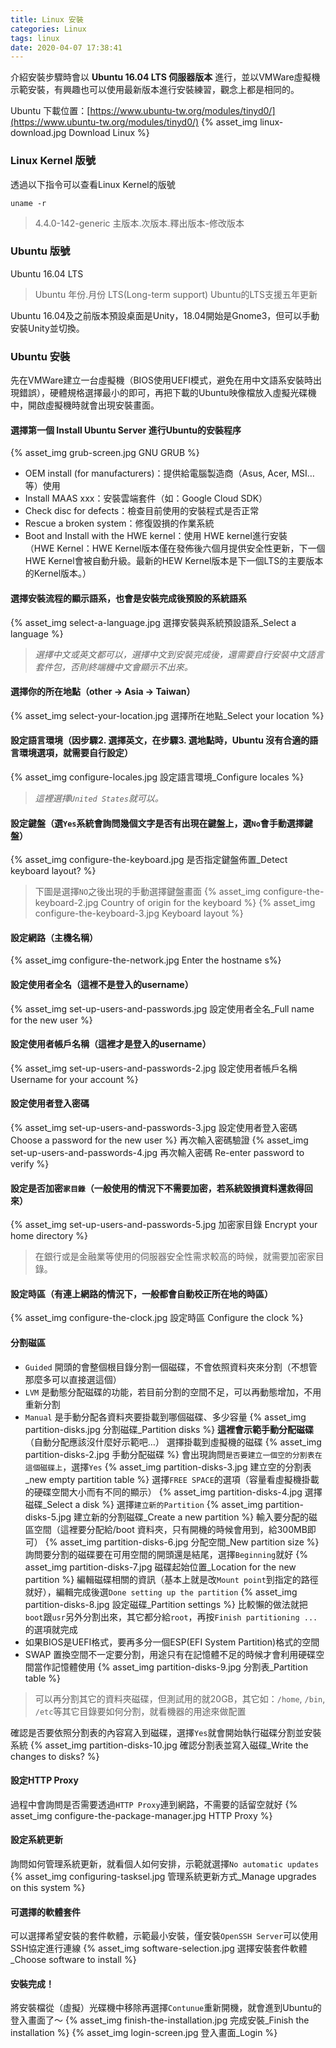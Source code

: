 ```yaml
---
title: Linux 安裝
categories: Linux
tags: linux
date: 2020-04-07 17:38:41
---
```


介紹安裝步驟時會以 **Ubuntu 16.04 LTS 伺服器版本** 進行，並以VMWare虛擬機示範安裝，有興趣也可以使用最新版本進行安裝練習，觀念上都是相同的。

Ubuntu 下載位置：[https://www.ubuntu-tw.org/modules/tinyd0/](https://www.ubuntu-tw.org/modules/tinyd0/)
{% asset_img linux-download.jpg Download Linux %}

<!-- more -->

### Linux Kernel 版號

透過以下指令可以查看Linux Kernel的版號
```
uname -r
```
> 4.4.0-142-generic
主版本.次版本.釋出版本-修改版本

### Ubuntu 版號

Ubuntu 16.04 LTS
> Ubuntu 年份.月份 LTS(Long-term support)
> Ubuntu的LTS支援五年更新

Ubuntu 16.04及之前版本預設桌面是Unity，18.04開始是Gnome3，但可以手動安裝Unity並切換。

### Ubuntu 安裝

先在VMWare建立一台虛擬機（BIOS使用UEFI模式，避免在用中文語系安裝時出現錯誤），硬體規格選擇最小的即可，再把下載的Ubuntu映像檔放入虛擬光碟機中，開啟虛擬機時就會出現安裝畫面。

#### 選擇第一個 **Install Ubuntu Server** 進行Ubuntu的安裝程序
{% asset_img grub-screen.jpg GNU GRUB %}
- OEM install (for manufacturers)：提供給電腦製造商（Asus, Acer, MSI…等）使用
- Install MAAS xxx：安裝雲端套件（如：Google Cloud SDK）
- Check disc for defects：檢查目前使用的安裝程式是否正常
- Rescue a broken system：修復毀損的作業系統
- Boot and Install with the HWE kernel：使用 HWE kernel進行安裝<br/>（HWE Kernel：HWE Kernel版本僅在發佈後六個月提供安全性更新，下一個HWE Kernel會被自動升級。最新的HEW Kernel版本是下一個LTS的主要版本的Kernel版本。）

#### 選擇安裝流程的顯示語系，也會是安裝完成後預設的系統語系
{% asset_img select-a-language.jpg 選擇安裝與系統預設語系_Select a language %}
> *選擇中文或英文都可以，選擇中文到安裝完成後，還需要自行安裝中文語言套件包，否則終端機中文會顯示不出來。*

#### 選擇你的所在地點（other → Asia → Taiwan）
{% asset_img select-your-location.jpg 選擇所在地點_Select your location %}

#### 設定語言環境（因步驟2. 選擇英文，在步驟3. 選地點時，Ubuntu 沒有合適的語言環境選項，就需要自行設定）
{% asset_img configure-locales.jpg 設定語言環境_Configure locales %}
> *這裡選擇`United States`就可以。*

#### 設定鍵盤（選`Yes`系統會詢問幾個文字是否有出現在鍵盤上，選`No`會手動選擇鍵盤）
{% asset_img configure-the-keyboard.jpg 是否指定鍵盤佈置_Detect keyboard layout? %}
> 下圖是選擇`NO`之後出現的手動選擇鍵盤畫面
{% asset_img configure-the-keyboard-2.jpg Country of origin for the keyboard %}
{% asset_img configure-the-keyboard-3.jpg Keyboard layout %}

#### 設定網路（主機名稱）
{% asset_img configure-the-network.jpg Enter the hostname s%}

#### 設定使用者全名（這裡不是登入的username）
{% asset_img set-up-users-and-passwords.jpg 設定使用者全名_Full name for the new user %}

#### 設定使用者帳戶名稱（這裡才是登入的username）
{% asset_img set-up-users-and-passwords-2.jpg 設定使用者帳戶名稱 Username for your account %}

#### 設定使用者登入密碼
{% asset_img set-up-users-and-passwords-3.jpg 設定使用者登入密碼 Choose a password for the new user %}
再次輸入密碼驗證
{% asset_img set-up-users-and-passwords-4.jpg 再次輸入密碼 Re-enter password to verify %}

#### 設定是否加密`家目錄`（一般使用的情況下不需要加密，若系統毀損資料還救得回來）
{% asset_img set-up-users-and-passwords-5.jpg 加密家目錄 Encrypt your home directory %}
> 在銀行或是金融業等使用的伺服器安全性需求較高的時候，就需要加密家目錄。

#### 設定時區（有連上網路的情況下，一般都會自動校正所在地的時區）
{% asset_img configure-the-clock.jpg 設定時區 Configure the clock %}

#### **分割磁區**
- `Guided` 開頭的會整個根目錄分割一個磁碟，不會依照資料夾來分割（不想管那麼多可以直接選這個）
- `LVM` 是動態分配磁碟的功能，若目前分割的空間不足，可以再動態增加，不用重新分割
- `Manual` 是手動分配各資料夾要掛載到哪個磁碟、多少容量
{% asset_img partition-disks.jpg 分割磁碟_Partition disks %}
**這裡會示範手動分配磁碟**（自動分配應該沒什麼好示範吧…）
選擇掛載到虛擬機的磁碟
{% asset_img partition-disks-2.jpg 手動分配磁碟 %}
會出現詢問`是否要建立一個空的分割表在這個磁碟上`，選擇`Yes`
{% asset_img partition-disks-3.jpg 建立空的分割表_new empty partition table %}
選擇`FREE SPACE`的選項（容量看虛擬機掛載的硬碟空間大小而有不同的顯示）
{% asset_img partition-disks-4.jpg 選擇磁碟_Select a disk %}
選擇`建立新的Partition`
{% asset_img partition-disks-5.jpg 建立新的分割磁碟_Create a new partition %}
輸入要分配的磁區空間（這裡要分配給/boot 資料夾，只有開機的時候會用到，給300MB即可）
{% asset_img partition-disks-6.jpg 分配空間_New partition size %}
詢問要分割的磁碟要在可用空間的開頭還是結尾，選擇`Beginning`就好
{% asset_img partition-disks-7.jpg 磁碟起始位置_Location for the new partition %}
編輯磁碟相關的資訊（基本上就是改`Mount point`到指定的路徑就好），編輯完成後選`Done setting up the partition`
{% asset_img partition-disks-8.jpg 設定磁碟_Partition settings %}
比較懶的做法就把`boot`跟`usr`另外分割出來，其它都分給`root`，再按`Finish partitioning ...`的選項就完成
- 如果BIOS是UEFI格式，要再多分一個ESP(EFI System Partition)格式的空間
- SWAP 置換空間不一定要分割，用途只有在記憶體不足的時候才會利用硬碟空間當作記憶體使用
{% asset_img partition-disks-9.jpg 分割表_Partition table %}
> 可以再分割其它的資料夾磁碟，但測試用的就20GB，其它如：`/home`, `/bin`, `/etc`等其它目錄要如何分割，就看機器的用途來做配置

確認是否要依照分割表的內容寫入到磁碟，選擇`Yes`就會開始執行磁碟分割並安裝系統
{% asset_img partition-disks-10.jpg 確認分割表並寫入磁碟_Write the changes to disks? %}

#### 設定HTTP Proxy
過程中會詢問是否需要透過`HTTP Proxy`連到網路，不需要的話留空就好
{% asset_img configure-the-package-manager.jpg HTTP Proxy %}

#### 設定系統更新
詢問如何管理系統更新，就看個人如何安排，示範就選擇`No automatic updates`
{% asset_img configuring-tasksel.jpg 管理系統更新方式_Manage upgrades on this system %}

#### 可選擇的軟體套件
可以選擇希望安裝的套件軟體，示範最小安裝，僅安裝`OpenSSH Server`可以使用SSH協定進行連線
{% asset_img software-selection.jpg 選擇安裝套件軟體_Choose software to install %}

#### 安裝完成！
將安裝檔從（虛擬）光碟機中移除再選擇`Contunue`重新開機，就會進到Ubuntu的登入畫面了～
{% asset_img finish-the-installation.jpg 完成安裝_Finish the installation %}
{% asset_img login-screen.jpg 登入畫面_Login %}